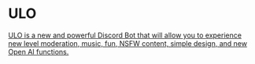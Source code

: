 # ULO
<a href="https://media.discordapp.net/attachments/1121120511758434304/1126722023217975416/6fbbaee17447e12763e52c87a5a09971.png"> ULO is a new and powerful Discord Bot that will allow you to experience new level moderation, music, fun, NSFW content, simple design, and new Open AI functions.
